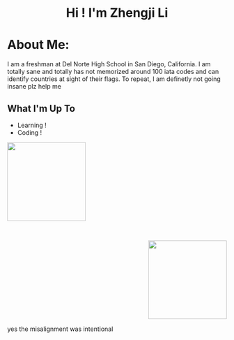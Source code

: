 <h1 align="center">Hi ! I'm Zhengji Li</h1>

#  About Me:
I am a freshman at Del Norte High School in San Diego, California. I am totally sane and totally has not memorized around 100 iata codes and can identify countries at sight of their flags. To repeat, I am definetly not going insane plz help me <br>


##  What I'm Up To

- Learning !
- Coding !



<p align="left">
  <a href="https://github.com/xinjiav2">
    <img height="180" src="https://githubreadmestats-rho.vercel.app/api/top-langs/?username=xinjiav2&layout=compact&theme=dracula" />
  </a>
</p>

<br>

<p align="right">
  <a href="https://github.com/xinjiav3">
    <img height="180" src="https://githubreadmestats-rho.vercel.app/api/top-langs/?username=xinjiav3&layout=compact&theme=dracula" />
  </a>
</p>

yes the misalignment was intentional
